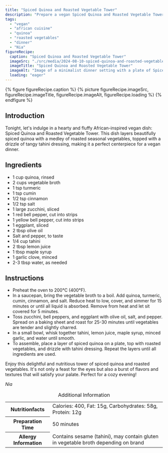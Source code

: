```yaml
---
title: "Spiced Quinoa and Roasted Vegetable Tower"
description: "Prepare a vegan Spiced Quinoa and Roasted Vegetable Tower, featuring turmeric and cumin-spiced quinoa with layers of roasted vegetables and a tahini dressing."
tags:
  - "vegan"
  - "african cuisine"
  - "quinoa"
  - "roasted vegetables"
  - "dinner"
  - "Nia"
figureRecipe: 
  caption: "Spiced Quinoa and Roasted Vegetable Tower"
  imageSrc: "./src/media/2024-08-10-spiced-quinoa-and-roasted-vegetable-tower-1550.png"
  imageTitle: "Spiced Quinoa and Roasted Vegetable Tower"
  imageAlt: "Image of a minimalist dinner setting with a plate of Spiced Quinoa and Roasted Vegetable Tower, elegantly layered and drizzled with tahini."
  loading: "eager"
---
```


{% figure figureRecipe.caption %}
{% picture figureRecipe.imageSrc, figureRecipe.imageTitle, figureRecipe.imageAlt, figureRecipe.loading %}
{% endfigure %}

## Introduction

Tonight, let's indulge in a hearty and fluffy African-inspired vegan dish: Spiced Quinoa and Roasted Vegetable Tower. This dish layers beautifully spiced quinoa with a medley of roasted seasonal vegetables, topped with a drizzle of tangy tahini dressing, making it a perfect centerpiece for a vegan dinner.

## Ingredients

- 1 cup quinoa, rinsed
- 2 cups vegetable broth
- 1 tsp turmeric
- 1 tsp cumin
- 1/2 tsp cinnamon
- 1/2 tsp salt
- 1 large zucchini, sliced
- 1 red bell pepper, cut into strips
- 1 yellow bell pepper, cut into strips
- 1 eggplant, sliced
- 2 tbsp olive oil
- Salt and pepper, to taste
- 1/4 cup tahini
- 2 tbsp lemon juice
- 1 tbsp maple syrup
- 1 garlic clove, minced
- 2-3 tbsp water, as needed

## Instructions

- Preheat the oven to 200°C (400°F).
- In a saucepan, bring the vegetable broth to a boil. Add quinoa, turmeric, cumin, cinnamon, and salt. Reduce heat to low, cover, and simmer for 15 minutes or until all liquid is absorbed. Remove from heat and let sit covered for 5 minutes.
- Toss zucchini, bell peppers, and eggplant with olive oil, salt, and pepper. Spread on a baking sheet and roast for 25-30 minutes until vegetables are tender and slightly charred.
- In a small bowl, whisk together tahini, lemon juice, maple syrup, minced garlic, and water until smooth.
- To assemble, place a layer of spiced quinoa on a plate, top with roasted vegetables, and drizzle with tahini dressing. Repeat the layers until all ingredients are used.

Enjoy this delightful and nutritious tower of spiced quinoa and roasted vegetables. It's not only a feast for the eyes but also a burst of flavors and textures that will satisfy your palate. Perfect for a cozy evening!

*Nia*

<table><caption class='sr-only'>Additional Information</caption><tr><th>Nutritionfacts</th><td>Calories: 400, Fat: 15g, Carbohydrates: 58g, Protein: 12g&nbsp;</td></tr><tr><th>Preparation Time</th><td>50 minutes&nbsp;</td></tr><tr><th>Allergy Information</th><td>Contains sesame (tahini), may contain gluten in vegetable broth depending on brand&nbsp;</td></tr></table>

